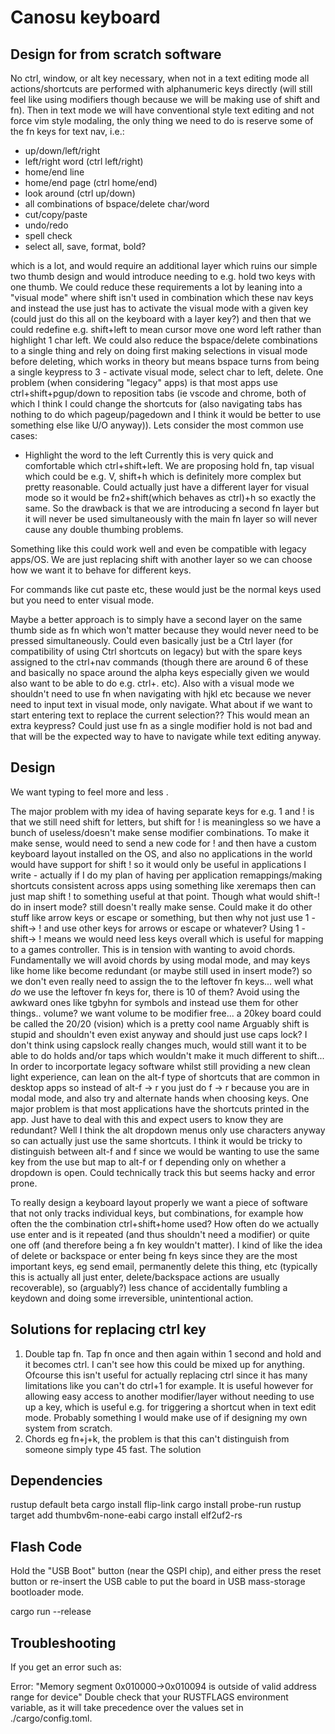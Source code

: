 # Canosu keyboard

## Design for from scratch software

No ctrl, window, or alt key necessary, when not in a text editing mode all actions/shortcuts are performed with alphanumeric keys directly (will still feel like using modifiers though because we will be making use of shift and fn). Then in text mode we will have conventional style text editing and not force vim style modaling, the only thing we need to do is reserve some of the fn keys for text nav, i.e.:

-   up/down/left/right
-   left/right word (ctrl left/right)
-   home/end line
-   home/end page (ctrl home/end)
-   look around (ctrl up/down)
-   all combinations of bspace/delete char/word
-   cut/copy/paste
-   undo/redo
-   spell check
-   select all, save, format, bold?

which is a lot, and would require an additional layer which ruins our simple two thumb design and would introduce needing to e.g. hold two keys with one thumb.
We could reduce these requirements a lot by leaning into a "visual mode" where shift isn't used in combination which these nav keys and instead the use just has to activate the visual mode with a given key (could just do this all on the keyboard with a layer key?) and then that we could redefine e.g. shift+left to mean cursor move one word left rather than highlight 1 char left.
We could also reduce the bspace/delete combinations to a single thing and rely on doing first making selections in visual mode before deleting, which works in theory but means bspace turns from being a single keypress to 3 - activate visual mode, select char to left, delete.
One problem (when considering "legacy" apps) is that most apps use ctrl+shift+pgup/down to reposition tabs (ie vscode and chrome, both of which I think I could change the shortcuts for (also navigating tabs has nothing to do which pageup/pagedown and I think it would be better to use something else like U/O anyway)).
Lets consider the most common use cases:

-   Highlight the word to the left
    Currently this is very quick and comfortable which ctrl+shift+left. We are proposing hold fn, tap visual which could be e.g. V, shift+h which is definitely more complex but pretty reasonable. Could actually just have a different layer for visual mode so it would be fn2+shift(which behaves as ctrl)+h so exactly the same. So the drawback is that we are introducing a second fn layer but it will never be used simultaneously with the main fn layer so will never cause any double thumbing problems.

Something like this could work well and even be compatible with legacy apps/OS. We are just replacing shift with another layer so we can choose how we want it to behave for different keys.

For commands like cut paste etc, these would just be the normal keys used but you need to enter visual mode.

Maybe a better approach is to simply have a second layer on the same thumb side as fn which won't matter because they would never need to be pressed simultaneously. Could even basically just be a Ctrl layer (for compatibility of using Ctrl shortcuts on legacy) but with the spare keys assigned to the ctrl+nav commands (though there are around 6 of these and basically no space around the alpha keys especially given we would also want to be able to do e.g. ctrl+. etc).
Also with a visual mode we shouldn't need to use fn when navigating with hjkl etc because we never need to input text in visual mode, only navigate. What about if we want to start entering text to replace the current selection?? This would mean an extra keypress? Could just use fn as a single modifier hold is not bad and that will be the expected way to have to navigate while text editing anyway.

## Design

We want typing to feel more <insert gif of cat smashing alternate hands on keyboard> and less <gif of some kind of awkard position like a really stretch chord on a guitar or a game of twister>.

The major problem with my idea of having separate keys for e.g. 1 and ! is that we still need shift for letters, but shift for ! is meaningless so we have a bunch of useless/doesn't make sense modifier combinations. To make it make sense, would need to send a new code for ! and then have a custom keyboard layout installed on the OS, and also no applications in the world would have support for shift ! so it would only be useful in applications I write - actually if I do my plan of having per application remappings/making shortcuts consistent across apps using something like xeremaps then can just map shift ! to something useful at that point.
Though what would shift-! do in insert mode? still doesn't really make sense. Could make it do other stuff like arrow keys or escape or something, but then why not just use 1 -shift-> ! and use other keys for arrows or escape or whatever?
Using 1 -shift-> ! means we would need less keys overall which is useful for mapping to a games controller. This is in tension with wanting to avoid chords. Fundamentally we will avoid chords by using modal mode, and may keys like home like become redundant (or maybe still used in insert mode?) so we don't even really need to assign the to the leftover fn keys... well what _do_ we use the leftover fn keys for, there is 10 of them? Avoid using the awkward ones like tgbyhn for symbols and instead use them for other things.. volume? we want volume to be modifier free...
a 20key board could be called the 20/20 (vision) which is a pretty cool name
Arguably shift is stupid and shouldn't even exist anyway and should just use caps lock? I don't think using capslock really changes much, would still want it to be able to do holds and/or taps which wouldn't make it much different to shift...
In order to incorportate legacy software whilst still providing a new clean light experience, can lean on the alt-f type of shortcuts that are common in desktop apps so instead of alt-f -> r you just do f -> r because you are in modal mode, and also try and alternate hands when choosing keys. One major problem is that most applications have the shortcuts printed in the app. Just have to deal with this and expect users to know they are redundant? Well I think the alt dropdown menus only use characters anyway so can actually just use the same shortcuts. I think it would be tricky to distinguish between alt-f and f since we would be wanting to use the same key from the use but map to alt-f or f depending only on whether a dropdown is open. Could technically track this but seems hacky and error prone.

To really design a keyboard layout properly we want a piece of software that not only tracks individual keys, but combinations, for example how often the the combination ctrl+shift+home used? How often do we actually use enter and is it repeated (and thus shouldn't need a modifier) or quite one off (and therefore being a fn key wouldn't matter). I kind of like the idea of delete or backspace or enter being fn keys since they are the most important keys, eg send email, permanently delete this thing, etc (typically this is actually all just enter, delete/backspace actions are usually recoverable), so (arguably?) less chance of accidentally fumbling a keydown and doing some irreversible, unintentional action.

## Solutions for replacing ctrl key

1. Double tap fn. Tap fn once and then again within 1 second and hold and it becomes ctrl. I can't see how this could be mixed up for anything. Ofcourse this isn't useful for actually replacing ctrl since it has many limitations like you can't do ctrl+1 for example. It is useful however for allowing easy access to another modifier/layer without needing to use up a key, which is useful e.g. for triggering a shortcut when in text edit mode. Probably something I would make use of if designing my own system from scratch.
1. Chords eg fn+j+k, the problem is that this can't distinguish from someone simply type 45 fast. The solution

## Dependencies

rustup default beta
cargo install flip-link
cargo install probe-run
rustup target add thumbv6m-none-eabi
cargo install elf2uf2-rs

## Flash Code

Hold the "USB Boot" button (near the QSPI chip), and either press the reset button or re-insert the USB cable to put the board in USB mass-storage bootloader mode.

cargo run --release

## Troubleshooting

If you get an error such as:

Error: "Memory segment 0x010000->0x010094 is outside of valid address range for device"
Double check that your RUSTFLAGS environment variable, as it will take precedence over the values set in ./cargo/config.toml.
